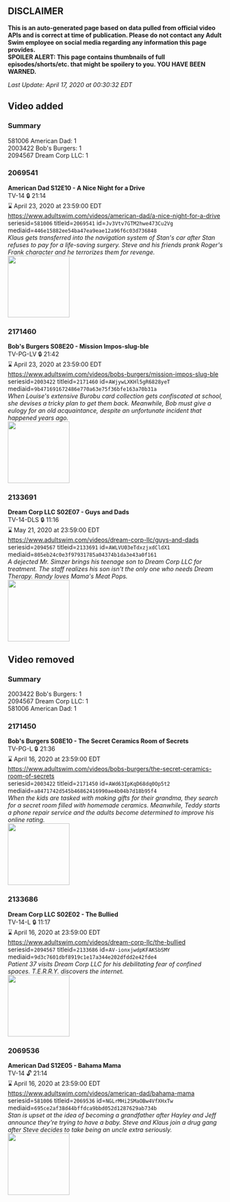 ## DISCLAIMER
**This is an auto-generated page based on data pulled from official video APIs and is correct at time of publication. Please do not contact any Adult Swim employee on social media regarding any information this page provides.**  
**SPOILER ALERT: This page contains thumbnails of full episodes/shorts/etc. that might be spoilery to you. YOU HAVE BEEN WARNED.**  

_Last Update: April 17, 2020 at 00:30:32 EDT_
## Video added
### Summary
581006 American Dad: 1  
2003422 Bob's Burgers: 1  
2094567 Dream Corp LLC: 1  
### 2069541
**American Dad S12E10 - A Nice Night for a Drive**  
TV-14 🔒 21:14  
⌛ April 23, 2020 at 23:59:00 EDT  
https://www.adultswim.com/videos/american-dad/a-nice-night-for-a-drive  
seriesid=`581006` titleid=`2069541` id=`Jv3Vtv7GTM2hwe473Cu2Vg` mediaid=`446e15882ee54ba47ea9eae12a96f6c03d736848`  
_Klaus gets transferred into the navigation system of Stan's car after Stan refuses to pay for a life-saving surgery. Steve and his friends prank Roger's Frank character and he terrorizes them for revenge._  
<a href="https://i.cdn.turner.com/adultswim/big/image-upload/thumbnails/thumb-2_image-151751872861710.jpg"><img src="https://i.cdn.turner.com/adultswim/big/image-upload/thumbnails/thumb-2_image-151751872861710.jpg" height="144px" /></a>
### 2171460
**Bob's Burgers S08E20 - Mission Impos-slug-ble**  
TV-PG-LV 🔒 21:42  
⌛ April 23, 2020 at 23:59:00 EDT  
https://www.adultswim.com/videos/bobs-burgers/mission-impos-slug-ble  
seriesid=`2003422` titleid=`2171460` id=`AWjywLXKHl5gR6828yeT` mediaid=`9b471691672486e770a63e75f36bfe163a70b31a`  
_When Louise's extensive Burobu card collection gets confiscated at school, she devises a tricky plan to get them back. Meanwhile, Bob must give a eulogy for an old acquaintance, despite an unfortunate incident that happened years ago._  
<a href="https://i.cdn.turner.com/adultswim/big/image-upload/thumbnails/thumb-2_image-155146510128312.jpg"><img src="https://i.cdn.turner.com/adultswim/big/image-upload/thumbnails/thumb-2_image-155146510128312.jpg" height="144px" /></a>
### 2133691
**Dream Corp LLC S02E07 - Guys and Dads**  
TV-14-DLS 🔒 11:16  
⌛ May 21, 2020 at 23:59:00 EDT  
https://www.adultswim.com/videos/dream-corp-llc/guys-and-dads  
seriesid=`2094567` titleid=`2133691` id=`AWLVU03eTdxzjxdCldX1` mediaid=`805eb24c0e3f97931785a04374b1da3e43a0f161`  
_A dejected Mr. Simzer brings his teenage son to Dream Corp LLC for treatment. The staff realizes his son isn't the only one who needs Dream Therapy. Randy loves Mama's Meat Pops._  
<a href="https://media.cdn.adultswim.com/uploads/20200304/thumbnails/2_20341037588-dreamcorpllc_207_air_cid-3NYH8.jpg"><img src="https://media.cdn.adultswim.com/uploads/20200304/thumbnails/2_20341037588-dreamcorpllc_207_air_cid-3NYH8.jpg" height="144px" /></a>
## Video removed
### Summary
2003422 Bob's Burgers: 1  
2094567 Dream Corp LLC: 1  
581006 American Dad: 1  
### 2171450
**Bob's Burgers S08E10 - The Secret Ceramics Room of Secrets**  
TV-PG-L 🔒 21:36  
⌛ April 16, 2020 at 23:59:00 EDT  
https://www.adultswim.com/videos/bobs-burgers/the-secret-ceramics-room-of-secrets  
seriesid=`2003422` titleid=`2171450` id=`AWd63IpKqD68dq0Op5t2` mediaid=`a8471742d545b46862416990ae4b04b7d18b95f4`  
_When the kids are tasked with making gifts for their grandma, they search for a secret room filled with homemade ceramics. Meanwhile, Teddy starts a phone repair service and the adults become determined to improve his online rating._  
<a href="https://i.cdn.turner.com/adultswim/big/image-upload/thumbnails/thumb-2_image-154817279565119.jpg"><img src="https://i.cdn.turner.com/adultswim/big/image-upload/thumbnails/thumb-2_image-154817279565119.jpg" height="144px" /></a>
### 2133686
**Dream Corp LLC S02E02 - The Bullied**  
TV-14-L 🔒 11:17  
⌛ April 16, 2020 at 23:59:00 EDT  
https://www.adultswim.com/videos/dream-corp-llc/the-bullied  
seriesid=`2094567` titleid=`2133686` id=`AV-ionxjwdpKFAKSbSMY` mediaid=`9d3c7601dbf8919c1e17a344e202dfdd2e42fde4`  
_Patient 37 visits Dream Corp LLC for his debilitating fear of confined spaces. T.E.R.R.Y. discovers the internet._  
<a href="https://media.cdn.adultswim.com/uploads/20200304/thumbnails/2_20341029312-dreamcorpllc_202_air_cid-3N6DX.jpg"><img src="https://media.cdn.adultswim.com/uploads/20200304/thumbnails/2_20341029312-dreamcorpllc_202_air_cid-3N6DX.jpg" height="144px" /></a>
### 2069536
**American Dad S12E05 - Bahama Mama**  
TV-14 🔓 21:14  
⌛ April 16, 2020 at 23:59:00 EDT  
https://www.adultswim.com/videos/american-dad/bahama-mama  
seriesid=`581006` titleid=`2069536` id=`NGLrMHi2SMaOBw4VfXHxTw` mediaid=`695ce2af38d44bffdca9bbd052d1287629ab734b`  
_Stan is upset at the idea of becoming a grandfather after Hayley and Jeff announce they're trying to have a baby. Steve and Klaus join a drug gang after Steve decides to take being an uncle extra seriously._  
<a href="https://i.cdn.turner.com/adultswim/big/image-upload/thumbnails/thumb-2_image-15175246934826.jpg"><img src="https://i.cdn.turner.com/adultswim/big/image-upload/thumbnails/thumb-2_image-15175246934826.jpg" height="144px" /></a>
